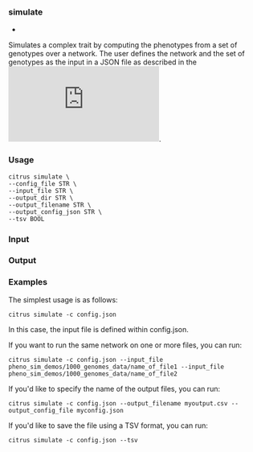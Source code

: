### simulate 
-

Simulates a complex trait by computing the phenotypes from a set of genotypes over a network. The user defines the network and 
the set of genotypes as the input in a JSON file as described in the ![User Guide](https://github.com/gymrek-lab/CITRUS/blob/main/doc/user_guide.md#citrus-simulation-mechanics).

### Usage

```
citrus simulate \
--config_file STR \
--input_file STR \
--output_dir STR \
--output_filename STR \
--output_config_json STR \
--tsv BOOL
```

### Input 

### Output

### Examples

The simplest usage is as follows:

```
citrus simulate -c config.json
```
In this case, the input file is defined within config.json. 

If you want to run the same network on one or more files, you can run:
```
citrus simulate -c config.json --input_file pheno_sim_demos/1000_genomes_data/name_of_file1 --input_file pheno_sim_demos/1000_genomes_data/name_of_file2
```

If you'd like to specify the name of the output files, you can run:
```
citrus simulate -c config.json --output_filename myoutput.csv --output_config_file myconfig.json
```

If you'd like to save the file using a TSV format, you can run:
```
citrus simulate -c config.json --tsv
```

